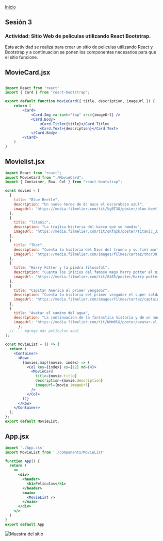 <!-- No borrar o modificar -->
[Inicio](./index.md)

## Sesión 3 


<!-- Su documentación aquí -->

### Actividad: Sitio Web de películas utilizando React Bootstrap.

Esta actividad se realiza para crear un sitio de peliculas utilizando React y Bootstrap
y a continuacion se ponen los componentes necesarios para que el sitio funcione.

## MovieCard.jsx

```jsx

import React from 'react'
import { Card } from "react-bootstrap";

export default function MovieCard({ title, description, imageUrl }) {
    return (
        <Card>
            <Card.Img variant="top" src={imageUrl} />
            <Card.Body>
                <Card.Title>{title}</Card.Title>
                <Card.Text>{description}</Card.Text>
            </Card.Body>
        </Card>
    )
}

```

## Movielist.jsx

```jsx
import React from "react";
import MovieCard from "./MovieCard";
import { Container, Row, Col } from "react-bootstrap";

const movies = [
  {
    title: "Blue Beetle",
    description: "Un nuevo heroe de dc nace el escarabajo azul",
    imageUrl: "https://media.filmelier.com/tit/VgBT3G/poster/blue-beetle_C1ST5TQ.jpeg",
  },
  {
    title: "Titanic",
    description: "La trajica historia del barco que se hundio",
    imageUrl: "https://media.filmelier.com/tit/qRfqzk/poster/titanic_J3UxSzQ.jpeg",
  },
  {
    title: "Thor",
    description: "Cuenta la historia del Dios del trueno y su fiel martillo ",
    imageUrl: "https://media.filmelier.com/images/filmes/cartaz/thor39776.jpeg",
  },
  {
    title: "Harry Potter y la piedra filosofal",
    description: "Cuenta los inicios del famoso mago harry potter el niño que vivio",
    imageUrl: "https://media.filmelier.com/tit/8465/poster/harry-potter-y-la-piedra-filosofal_lORikZU.jpeg",
  },
  {
    title: "Capitan America el primer vengador",
    description: "Cuenta la historia del primer vengador el super soldado, el capitan america",
    imageUrl: "https://media.filmelier.com/images/filmes/cartaz/captain-america-the-first-avenger86868.jpeg",
  },
  {
    title: "Avatar el camino del agua",
    description: "La continuacion de la fantastica historia y de un nuevo mundo en pandora",
    imageUrl: "https://media.filmelier.com/tit/NMm0lG/poster/avatar-el-camino-del-agua_S_v7wyQ.jpeg",
      },
  // ... Agrega más películas aquí
];

const MovieList = () => {
  return (
    <Container>
      <Row>
        {movies.map((movie, index) => (
          <Col key={index} xs={12} md={4}>
            <MovieCard
              title={movie.title}
              description={movie.description}
              imageUrl={movie.imageUrl}
            />
          </Col>
        ))}
      </Row>
    </Container>
  );
};
export default MovieList;

```
## App.jsx

```jsx
import './App.css'
import MovieList from './components/MovieList'

function App() {
  return (
    <>
      <div>
        <header>
          <h1>Películas</h1>
        </header>
        <main>
          <MovieList />
        </main>
      </div>
    </>
  )
}
export default App

```






![Muestra del sitio](https://firebasestorage.googleapis.com/v0/b/webii-836ac.appspot.com/o/sitio%20de%20peliculas.png?alt=media&token=f47a0b6d-f2ad-46f6-92c2-2a90bb646e9e&_gl=1*1o2ady*_ga*OTQ2NDQzMzQwLjE2OTYwODUyMTE.*_ga_CW55HF8NVT*MTY5ODQ0NzM1NC40LjEuMTY5ODQ0OTgzOC41Ni4wLjA.)







